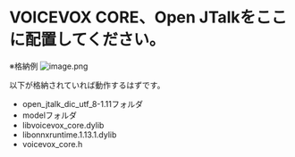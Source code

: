 # VOICEVOX CORE、Open JTalkをここに配置してください。

※格納例
![image.png](https://qiita-image-store.s3.ap-northeast-1.amazonaws.com/0/104377/33be4503-896f-3d38-d27c-0ce3cab73ea4.png)

以下が格納されていれば動作するはずです。

* open_jtalk_dic_utf_8-1.11フォルダ
* modelフォルダ
* libvoicevox_core.dylib
* libonnxruntime.1.13.1.dylib
* voicevox_core.h
